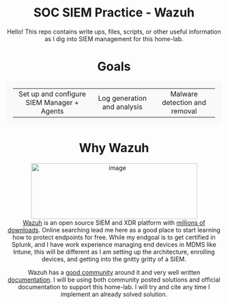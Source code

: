 <div align="center">
  
<h1> SOC SIEM Practice - Wazuh </h1>
Hello! This repo contains write ups, files, scripts, or other useful information as I dig into SIEM management for this home-lab.

<h1 align="center"> Goals </h1>

<div align="center">
  <table style="border:1 solid #ccc; border-radius:8; padding:15; background:#f9f9f9;">
    <tr>
      <td align="center">Set up and configure SIEM Manager + Agents</td>
      <td align="center">Log generation and analysis</td>
      <td align="center">Malware detection and removal</td>
    </tr>
  </table>
</div>

<h1> Why Wazuh</h1>
<img width="389" height="130" alt="image" src="https://github.com/user-attachments/assets/77276f6e-1a98-4748-b027-857ee76f43c6" />  
<br>
<a href="https://wazuh.com/">Wazuh</a> is an open source SIEM and XDR platform with <a href="https://wazuh.com/about-us/#:~:text=A%20world%2Dleading%20cybersecurity%20platform&text=Our%20platform%20has%20more%20than,rely%20on%20our%20solution%20daily.">millions of downloads</a>. Online searching lead me here as a good place
to start learning how to protect endpoints for free. While my endgoal is to get certified in Splunk, and I have work experience managing end devices in MDMS like Intune, this will be different as I am setting up the architecture, enrolling devices, and getting into the gnitty gritty of a SIEM. 

Wazuh has a <a href="https://www.reddit.com/r/Wazuh/">good community</a> around it and very well written <a href="https://documentation.wazuh.com/current/index.html">documentation</a>. I will be using both community posted solutions and official documentation to support this home-lab. I will try and cite any time I implement an already solved solution. 


</div>




